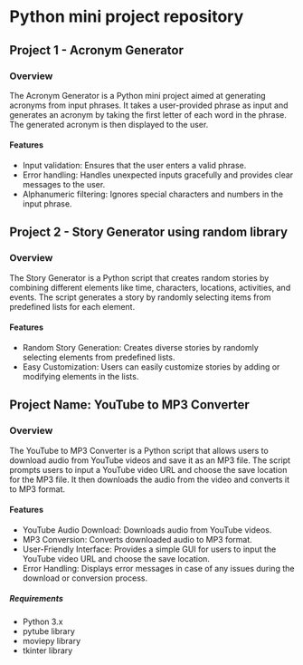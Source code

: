 # Python mini project repository

## Project 1 - Acronym Generator
### Overview
The Acronym Generator is a Python mini project aimed at generating acronyms from input phrases. It takes a user-provided phrase as input and generates an acronym by taking the first letter of each word in the phrase. The generated acronym is then displayed to the user.

#### Features
- Input validation: Ensures that the user enters a valid phrase.
- Error handling: Handles unexpected inputs gracefully and provides clear messages to the user.
- Alphanumeric filtering: Ignores special characters and numbers in the input phrase.

## Project 2 - Story Generator using random library
### Overview
The Story Generator is a Python script that creates random stories by combining different elements like time, characters, locations, activities, and events. The script generates a story by randomly selecting items from predefined lists for each element.

#### Features
- Random Story Generation: Creates diverse stories by randomly selecting elements from predefined lists.
- Easy Customization: Users can easily customize stories by adding or modifying elements in the lists.

## Project Name: YouTube to MP3 Converter
### Overview
The YouTube to MP3 Converter is a Python script that allows users to download audio from YouTube videos and save it as an MP3 file. The script prompts users to input a YouTube video URL and choose the save location for the MP3 file. It then downloads the audio from the video and converts it to MP3 format.

#### Features
- YouTube Audio Download: Downloads audio from YouTube videos.
- MP3 Conversion: Converts downloaded audio to MP3 format.
- User-Friendly Interface: Provides a simple GUI for users to input the YouTube video URL and choose the save location.
- Error Handling: Displays error messages in case of any issues during the download or conversion process.

##### Requirements
- Python 3.x
- pytube library
- moviepy library
- tkinter library

